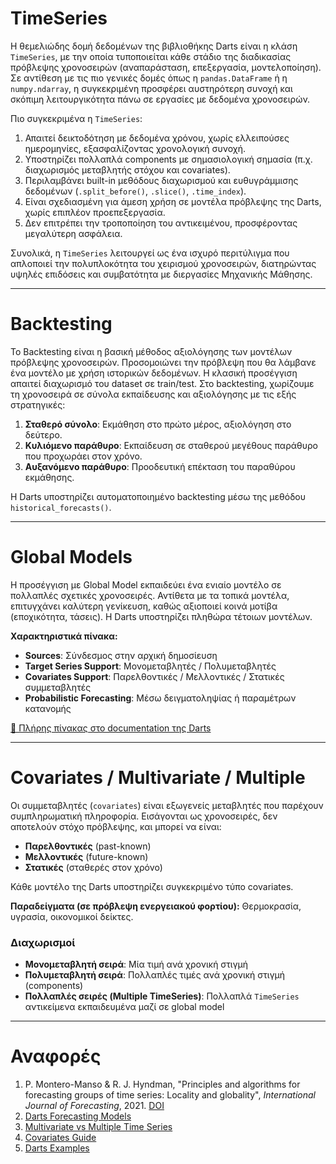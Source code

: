 # TimeSeries

Η θεμελιώδης δομή δεδομένων της βιβλιοθήκης Darts είναι η κλάση `TimeSeries`, με την οποία τυποποιείται κάθε στάδιο της διαδικασίας πρόβλεψης χρονοσειρών (αναπαράσταση, επεξεργασία, μοντελοποίηση). Σε αντίθεση με τις πιο γενικές δομές όπως η `pandas.DataFrame` ή η `numpy.ndarray`, η συγκεκριμένη προσφέρει αυστηρότερη συνοχή και σκόπιμη λειτουργικότητα πάνω σε εργασίες με δεδομένα χρονοσειρών.

Πιο συγκεκριμένα η `TimeSeries`:

1. Απαιτεί δεικτοδότηση με δεδομένα χρόνου, χωρίς ελλειπούσες ημερομηνίες, εξασφαλίζοντας χρονολογική συνοχή.
2. Υποστηρίζει πολλαπλά components με σημασιολογική σημασία (π.χ. διαχωρισμός μεταβλητής στόχου και covariates).
3. Περιλαμβάνει built-in μεθόδους διαχωρισμού και ευθυγράμμισης δεδομένων (`.split_before()`, `.slice()`, `.time_index`).
4. Είναι σχεδιασμένη για άμεση χρήση σε μοντέλα πρόβλεψης της Darts, χωρίς επιπλέον προεπεξεργασία.
5. Δεν επιτρέπει την τροποποίηση του αντικειμένου, προσφέροντας μεγαλύτερη ασφάλεια.

Συνολικά, η `TimeSeries` λειτουργεί ως ένα ισχυρό περιτύλιγμα που απλοποιεί την πολυπλοκότητα του χειρισμού χρονοσειρών, διατηρώντας υψηλές επιδόσεις και συμβατότητα με διεργασίες Μηχανικής Μάθησης.

---

# Backtesting

Το Backtesting είναι η βασική μέθοδος αξιολόγησης των μοντέλων πρόβλεψης χρονοσειρών. Προσομοιώνει την πρόβλεψη που θα λάμβανε ένα μοντέλο με χρήση ιστορικών δεδομένων. Η κλασική προσέγγιση απαιτεί διαχωρισμό του dataset σε train/test. Στο backtesting, χωρίζουμε τη χρονοσειρά σε σύνολα εκπαίδευσης και αξιολόγησης με τις εξής στρατηγικές:

1. **Σταθερό σύνολο**: Εκμάθηση στο πρώτο μέρος, αξιολόγηση στο δεύτερο.
2. **Κυλιόμενο παράθυρο**: Εκπαίδευση σε σταθερού μεγέθους παράθυρο που προχωράει στον χρόνο.
3. **Αυξανόμενο παράθυρο**: Προοδευτική επέκταση του παραθύρου εκμάθησης.

Η Darts υποστηρίζει αυτοματοποιημένο backtesting μέσω της μεθόδου `historical_forecasts()`.

---

# Global Models

Η προσέγγιση με Global Model εκπαιδεύει ένα ενιαίο μοντέλο σε πολλαπλές σχετικές χρονοσειρές. Αντίθετα με τα τοπικά μοντέλα, επιτυγχάνει καλύτερη γενίκευση, καθώς αξιοποιεί κοινά μοτίβα (εποχικότητα, τάσεις). Η Darts υποστηρίζει πληθώρα τέτοιων μοντέλων.

**Χαρακτηριστικά πίνακα:**
- **Sources**: Σύνδεσμος στην αρχική δημοσίευση
- **Target Series Support**: Μονομεταβλητές / Πολυμεταβλητές
- **Covariates Support**: Παρελθοντικές / Μελλοντικές / Στατικές συμμεταβλητές
- **Probabilistic Forecasting**: Μέσω δειγματοληψίας ή παραμέτρων κατανομής

[🔗 Πλήρης πίνακας στο documentation της Darts](https://unit8co.github.io/darts/README.html#forecasting-models)

---

# Covariates / Multivariate / Multiple

Οι συμμεταβλητές (`covariates`) είναι εξωγενείς μεταβλητές που παρέχουν συμπληρωματική πληροφορία. Εισάγονται ως χρονοσειρές, δεν αποτελούν στόχο πρόβλεψης, και μπορεί να είναι:

- **Παρελθοντικές** (past-known)
- **Μελλοντικές** (future-known)
- **Στατικές** (σταθερές στον χρόνο)

Κάθε μοντέλο της Darts υποστηρίζει συγκεκριμένο τύπο covariates.

**Παραδείγματα (σε πρόβλεψη ενεργειακού φορτίου):** Θερμοκρασία, υγρασία, οικονομικοί δείκτες.

### Διαχωρισμοί

- **Μονομεταβλητή σειρά**: Μία τιμή ανά χρονική στιγμή
- **Πολυμεταβλητή σειρά**: Πολλαπλές τιμές ανά χρονική στιγμή (components)
- **Πολλαπλές σειρές (Multiple TimeSeries)**: Πολλαπλά `TimeSeries` αντικείμενα εκπαιδευμένα μαζί σε global model

---

# Αναφορές

1. P. Montero-Manso & R. J. Hyndman, "Principles and algorithms for forecasting groups of time series: Locality and globality", *International Journal of Forecasting*, 2021. [DOI](https://doi.org/10.1016/j.ijforecast.2021.03.004)
2. [Darts Forecasting Models](https://unit8co.github.io/darts/README.html#forecasting-models)
3. [Multivariate vs Multiple Time Series](https://unit8co.github.io/darts/userguide/timeseries.html#multivariate-time-series-vs-multiple-time-series)
4. [Covariates Guide](https://unit8co.github.io/darts/userguide/covariates.html)
5. [Darts Examples](https://unit8co.github.io/darts/examples/01-multi-time-series-and-covariates.html#Covariates-Series)


